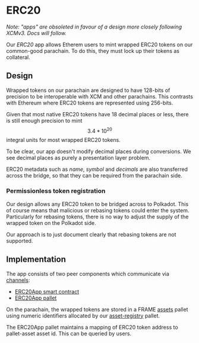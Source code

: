 # ERC20

_Note: "apps" are obsoleted in favour of a design more closely following XCMv3. Docs will follow._&#x20;

Our _ERC20_ app allows Etherem users to mint wrapped ERC20 tokens on our common-good parachain. To do this, they must lock up their tokens as collateral.

## Design

Wrapped tokens on our parachain are designed to have 128-bits of precision to be interoperable with XCM and other parachains. This contrasts with Ethereum where ERC20 tokens are represented using 256-bits.

Given that most native ERC20 tokens have 18 decimal places or less, there is still enough precision to mint $$3.4*10^{20}$$ integral units for most wrapped ERC20 tokens.

To be clear, our app doesn't modify decimal places during conversions. We see decimal places as purely a presentation layer problem.

ERC20 metadata such as _name_, _symbol_ and _decimals_ are also transferred across the bridge, so that they can be required from the parachain side.

### Permissionless token registration

Our design allows any ERC20 token to be bridged across to Polkadot. This of course means that malicious or rebasing tokens could enter the system. Particularly for rebasing tokens, there is no way to adjust the supply of the wrapped token on the Polkadot side.

Our approach is to just document clearly that rebasing tokens are not supported.

## Implementation

The app consists of two peer components which communicate via [channels](../channels/):

* [ERC20App smart contract](../../../contracts/contracts/ERC20App.sol)
* [ERC20App pallet](https://github.com/Snowfork/snowbridge/tree/main/parachain/pallets/erc20-app)

On the parachain, the wrapped tokens are stored in a FRAME [assets](https://github.com/paritytech/substrate/tree/master/frame/assets) pallet using numeric identifiers allocated by our [asset-registry](https://github.com/Snowfork/snowbridge/tree/main/parachain/pallets/asset-registry) pallet.

The ERC20App pallet maintains a mapping of ERC20 token address to pallet-asset asset id. This can be queried by users.
